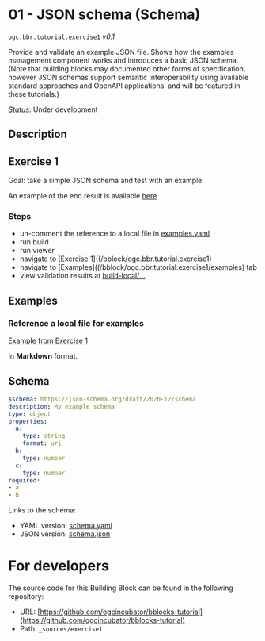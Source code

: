
# 01 - JSON schema (Schema)

`ogc.bbr.tutorial.exercise1` *v0.1*

Provide and validate an example JSON file.  Shows how the examples management component works and introduces a basic JSON schema.  (Note that building blocks may documented other forms of specification, however JSON schemas support semantic interoperability using available standard approaches and OpenAPI applications, and will be featured in these tutorials.)

[*Status*](http://www.opengis.net/def/status): Under development

## Description

## Exercise 1

Goal: take a simple JSON schema and test with an example

An example of the end result is available [here](/bblock/ogc.bbr.tutorial.exercise1_completed)

### Steps
- un-comment the reference to a local file in [examples.yaml](examples.yaml)
- run build
- run viewer
- navigate to [Exercise 1]((/bblock/ogc.bbr.tutorial.exercise1)
- navigate to [Examples]((/bblock/ogc.bbr.tutorial.exercise1/examples) tab
- view validation results at [build-local/...](/register/build-local/tests/report.html#bblock-ogc.bbr.tutorial.exercise1)
## Examples

### Reference a local file for examples
[Example from Exercise  1](/bblock/ogc.bbr.tutorial.exercise1/example)

In **Markdown** format.
## Schema

```yaml
$schema: https://json-schema.org/draft/2020-12/schema
description: My example schema
type: object
properties:
  a:
    type: string
    format: uri
  b:
    type: number
  c:
    type: number
required:
- a
- b

```

Links to the schema:

* YAML version: [schema.yaml](https://ogcincubator.github.io/bblocks-tutorial/build/annotated/bbr/tutorial/exercise1/schema.json)
* JSON version: [schema.json](https://ogcincubator.github.io/bblocks-tutorial/build/annotated/bbr/tutorial/exercise1/schema.yaml)


# For developers

The source code for this Building Block can be found in the following repository:

* URL: [https://github.com/ogcincubator/bblocks-tutorial](https://github.com/ogcincubator/bblocks-tutorial)
* Path: `_sources/exercise1`

